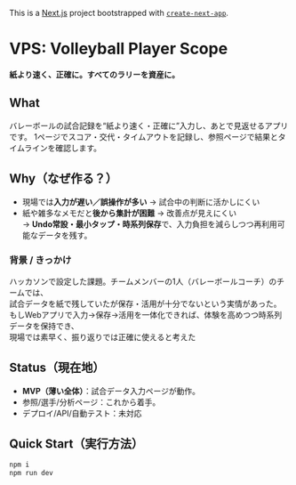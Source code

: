 This is a [Next.js](https://nextjs.org) project bootstrapped with [`create-next-app`](https://nextjs.org/docs/app/api-reference/cli/create-next-app).
# VPS: Volleyball Player Scope
**紙より速く、正確に。すべてのラリーを資産に。**
## What
バレーボールの試合記録を“紙より速く・正確に”入力し、あとで見返せるアプリです。
1ページでスコア・交代・タイムアウトを記録し、参照ページで結果とタイムラインを確認します。
## Why（なぜ作る？）
- 現場では**入力が遅い／誤操作が多い** → 試合中の判断に活かしにくい  
- 紙や雑多なメモだと**後から集計が困難** → 改善点が見えにくい  
→ **Undo常設・最小タップ・時系列保存**で、入力負担を減らしつつ再利用可能なデータを残す。

### 背景 / きっかけ
ハッカソンで設定した課題。チームメンバーの1人（バレーボールコーチ）のチームでは、  
試合データを紙で残していたが保存・活用が十分でないという実情があった。  
もしWebアプリで入力→保存→活用を一体化できれば、体験を高めつつ時系列データを保持でき、  
現場では素早く、振り返りでは正確に使えると考えた

## Status（現在地）
- **MVP（薄い全体）**：試合データ入力ページが動作。  
- 参照/選手/分析ページ：これから着手。  
- デプロイ/API/自動テスト：未対応


## Quick Start（実行方法）
```bash
npm i
npm run dev
